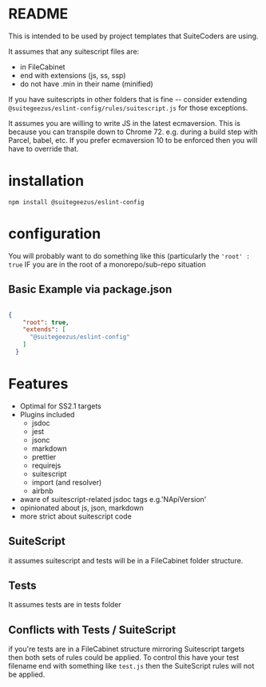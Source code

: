 # README

This is intended to be used by project templates that SuiteCoders are using. 

It assumes that any suitescript files are:
- in FileCabinet
- end with extensions (js, ss, ssp)
- do not have .min in their name (minified)

If you have suitescripts in other folders that is fine -- consider extending 
`@suitegeezus/eslint-config/rules/suitescript.js` for those exceptions.

It assumes you are willing to write JS in the latest ecmaversion.  This is because you can transpile down to Chrome 
72. e.g. during a build step with Parcel, babel, etc. 
If you prefer ecmaversion 10 to be enforced then you will have to override that. 

# installation
`npm install @suitegeezus/eslint-config`

# configuration
You will probably want to do something like this (particularly the `'root' : true` IF you are in the root of a 
monorepo/sub-repo situation

## Basic Example via package.json

```json

{
    "root": true,
    "extends": [
      "@suitegeezus/eslint-config"
    ]
  }
```

# Features
- Optimal for SS2.1 targets
- Plugins included
  - jsdoc
  - jest
  - jsonc
  - markdown
  - prettier
  - requirejs
  - suitescript
  - import (and resolver)
  - airbnb
- aware of suitescript-related jsdoc tags e.g.'NApiVersion'
- opinionated about js, json, markdown
- more strict about suitescript code

## SuiteScript
it assumes suitescript and tests will be in a FileCabinet folder structure. 

## Tests
It assumes tests are in tests folder

## Conflicts with Tests / SuiteScript
if you're tests are in a FileCabinet structure mirroring Suitescript targets then both sets of rules could be applied.
To control this have your test filename end with something like `test.js` then the SuiteScript rules will not be 
applied. 
